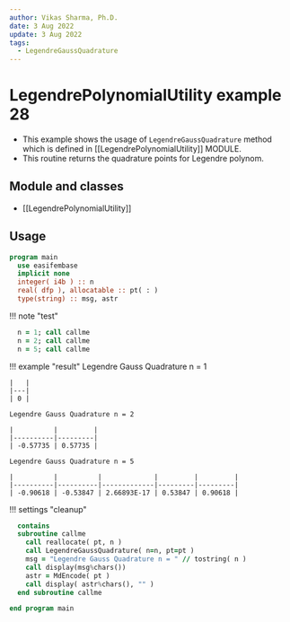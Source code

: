 ```yaml
---
author: Vikas Sharma, Ph.D.
date: 3 Aug 2022
update: 3 Aug 2022
tags:
  - LegendreGaussQuadrature
---
```


# LegendrePolynomialUtility example 28

- This example shows the usage of `LegendreGaussQuadrature` method which is defined in [[LegendrePolynomialUtility]] MODULE.
- This routine returns the quadrature points for Legendre polynom.

## Module and classes

- [[LegendrePolynomialUtility]]

## Usage

```fortran
program main
  use easifembase
  implicit none
  integer( i4b ) :: n
  real( dfp ), allocatable :: pt( : )
  type(string) :: msg, astr
```

!!! note "test"

```fortran
  n = 1; call callme
  n = 2; call callme
  n = 5; call callme
```

!!! example "result"
    Legendre Gauss Quadrature n = 1

    |   |
    |---|
    | 0 |

    Legendre Gauss Quadrature n = 2

    |          |         |
    |----------|---------|
    | -0.57735 | 0.57735 |

    Legendre Gauss Quadrature n = 5

    |          |          |             |         |         |
    |----------|----------|-------------|---------|---------|
    | -0.90618 | -0.53847 | 2.66893E-17 | 0.53847 | 0.90618 |

!!! settings "cleanup"

```fortran
  contains
  subroutine callme
    call reallocate( pt, n )
    call LegendreGaussQuadrature( n=n, pt=pt )
    msg = "Legendre Gauss Quadrature n = " // tostring( n )
    call display(msg%chars())
    astr = MdEncode( pt )
    call display( astr%chars(), "" )
  end subroutine callme
```

```fortran
end program main
```
